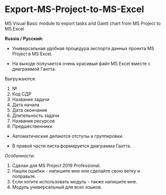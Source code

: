 # Export-MS-Project-to-MS-Excel
MS Visual Basic module to export tasks and Gantt chart from MS Project to MS Excel

__Russia / Русский:__

- Универсальная удобная процедура экспорта данных проекта MS Project в MS Excel.

- На выходе получается очень красивый файл MS Excel вместе с диаграммой Гантта.

Выгружаются:

1. №
2. Код СДР
3. Название задачи
4. Дата начала
5. Дата окончания
6. Длительность задачи
7. Названия ресурсов
8. Предшественники

- Автоматические делаются отступы и группировки.

- В правой части листа формируется диаграмма Гантта.



_Особенности:_

1. Сделан для MS Project 2019 Professional.
2. Нашли ошибки - напишите мне или сделайте свою ветку и поправьте.
3. Если хотите использовать модуль - также напишите мне.
4. Модуль универсальный для всех языков.
